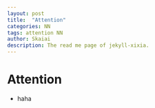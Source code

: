 ```yaml
---
layout: post
title:  "Attention"
categories: NN 
tags: attention NN
author: Skaiai
description: The read me page of jekyll-xixia.
---
```


# Attention
* haha
